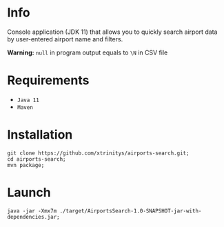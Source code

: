 # Info
Console application (JDK 11) that allows you to quickly search
airport data by user-entered airport name and filters.

**Warning:** `null` in program output equals to `\N` in CSV file

# Requirements
- `Java 11`
- `Maven`

# Installation
```
git clone https://github.com/xtrinitys/airports-search.git;
cd airports-search;
mvn package;
```
# Launch
```
java -jar -Xmx7m ./target/AirportsSearch-1.0-SNAPSHOT-jar-with-dependencies.jar;
```

